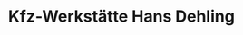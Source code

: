 ---
title: "Kfz-Werkstätte Hans Dehling"
url: /illschwang/kfz-werkstaette-hans-dehling/
shop: Autowerkstatt
---